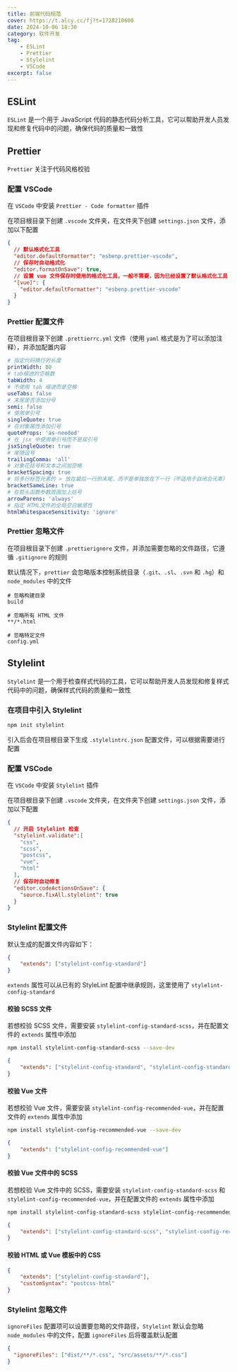 ```yaml
---
title: 前端代码规范
cover: https://t.alcy.cc/fj?t=1728210600
date: 2024-10-06 18:30
category: 软件开发
tag:     
    - ESLint
    - Prettier
    - Stylelint
    - VSCode
excerpt: false
---
```


## ESLint

`ESLint` 是一个用于 JavaScript 代码的静态代码分析工具，它可以帮助开发人员发现和修复代码中的问题，确保代码的质量和一致性

## Prettier

`Prettier` 关注于代码风格校验

### 配置 VSCode

在 `VSCode` 中安装 `Prettier - Code formatter` 插件

在项目根目录下创建 `.vscode` 文件夹，在文件夹下创建 `settings.json` 文件，添加以下配置

```json
{
  // 默认格式化工具
  "editor.defaultFormatter": "esbenp.prettier-vscode",
  // 保存时自动格式化
  "editor.formatOnSave": true,
  // 设置 vue 文件保存时使用的格式化工具，一般不需要，因为已经设置了默认格式化工具
  "[vue]": {
    "editor.defaultFormatter": "esbenp.prettier-vscode"
  }
}
```

### Prettier 配置文件

在项目根目录下创建 `.prettierrc.yml` 文件（使用 `yaml` 格式是为了可以添加注释），并添加配置内容

```yaml
# 指定代码换行的长度
printWidth: 80
# tab缩进的空格数
tabWidth: 4
# 不使用 tab 缩进而是空格
useTabs: false
# 末尾是否添加分号
semi: false
# 使用单引号
singleQuote: true
# 在对象属性添加引号
quoteProps: 'as-needed'
# 在 jsx 中使用单引号而不是双引号
jsxSingleQuote: true
# 尾随逗号
trailingComma: 'all'
# 对象花括号和文本之间加空格
bracketSpacing: true
# 将多行标签元素的 > 放在最后一行的末尾，而不是单独放在下一行（不适用于自闭合元素）
bracketSameLine: true
# 在箭头函数参数周围加上括号
arrowParens: 'always'
# 指定 HTML文件的全局空白敏感性
htmlWhitespaceSensitivity: 'ignore'
```

### Prettier 忽略文件

在项目根目录下创建 `.prettierignore` 文件，并添加需要忽略的文件路径，它遵循 `.gitignore` 的规则

默认情况下，`prettier` 会忽略版本控制系统目录（`.git`、`.sl`、`.svn` 和 `.hg`）和 `node_modules` 中的文件

```text
# 忽略构建目录
build

# 忽略所有 HTML 文件
**/*.html

# 忽略特定文件
config.yml
```



## Stylelint

`Stylelint` 是一个用于检查样式代码的工具，它可以帮助开发人员发现和修复样式代码中的问题，确保样式代码的质量和一致性

### 在项目中引入 Stylelint

```bash
npm init stylelint
```

引入后会在项目根目录下生成 `.stylelintrc.json` 配置文件，可以根据需要进行配置

### 配置 VSCode

在 `VSCode` 中安装 `Stylelint` 插件

在项目根目录下创建 `.vscode` 文件夹，在文件夹下创建 `settings.json` 文件，添加以下配置

```json
{
  // 开启 Stylelint 检查
  "stylelint.validate":[
    "css",
    "scss",
    "postcss",
    "vue",
    "html"
  ],
  // 保存时自动修复
  "editor.codeActionsOnSave": {
    "source.fixAll.stylelint": true
  }
}
```

### Stylelint 配置文件

默认生成的配置文件内容如下：

```json
{
    "extends": ["stylelint-config-standard"] 
}
```

`extends` 属性可以从已有的 StyleLint 配置中继承规则，这里使用了 `stylelint-config-standard`

#### 校验 SCSS 文件

若想校验 SCSS 文件，需要安装 `stylelint-config-standard-scss`，并在配置文件的 `extends` 属性中添加

```bash
npm install stylelint-config-standard-scss --save-dev
```

```json
{
    "extends": ["stylelint-config-standard", "stylelint-config-standard-scss"]
}
```

#### 校验 Vue 文件

若想校验 Vue 文件，需要安装 `stylelint-config-recommended-vue`，并在配置文件的 `extends` 属性中添加

```bash
npm install stylelint-config-recommended-vue --save-dev
```

```json
{
    "extends": ["stylelint-config-recommended-vue"]
}
```

#### 校验 Vue 文件中的 SCSS

若想校验 Vue 文件中的 SCSS，需要安装 `stylelint-config-standard-scss` 和 `stylelint-config-recommended-vue`，并在配置文件的 `extends` 属性中添加

```bash
npm install stylelint-config-standard-scss stylelint-config-recommended-vue --save-dev
```

```json
{
    "extends": ["stylelint-config-standard-scss", "stylelint-config-recommended-vue/scss"]
}
```

#### 校验 HTML 或 Vue 模板中的 CSS

```json
{
    "extends": ["stylelint-config-standard"],
    "customSyntax": "postcss-html"
}
```

### Stylelint 忽略文件

`ignoreFiles` 配置项可以设置要忽略的文件路径，`Stylelint` 默认会忽略 `node_modules` 中的文件，配置 `ignoreFiles` 后将覆盖默认配置

```json
{
  "ignoreFiles": ["dist/**/*.css", "src/assets/**/*.css"]
}
```